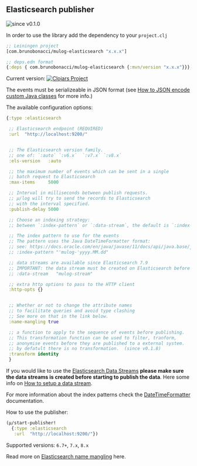 ## Elasticsearch publisher
![since v0.1.0](https://img.shields.io/badge/since-v0.1.0-brightgreen)

In order to use the library add the dependency to your `project.clj`

``` clojure
;; Leiningen project
[com.brunobonacci/mulog-elasticsearch "x.x.x"]

;; deps.edn format
{:deps { com.brunobonacci/mulog-elasticsearch {:mvn/version "x.x.x"}}}
```
Current version: [![Clojars Project](https://img.shields.io/clojars/v/com.brunobonacci/mulog-elasticsearch.svg)](https://clojars.org/com.brunobonacci/mulog-elasticsearch)

The events must be serializeable in JSON format (see [How to JSON encode custom Java classes](/doc/json-encode.md) for more info.)

The available configuration options:

``` clojure
{:type :elasticsearch

 ;; Elasticsearch endpoint (REQUIRED)
 :url  "http://localhost:9200/"


 ;; The Elasticsearch version family.
 ;; one of: `:auto` `:v6.x`  `:v7.x` `:v8.x`
 :els-version   :auto

 ;; the maximum number of events which can be sent in a single
 ;; batch request to Elasticsearch
 :max-items     5000

 ;; Interval in milliseconds between publish requests.
 ;; μ/log will try to send the records to Elasticsearch
 ;; with the interval specified.
 :publish-delay 5000

 ;; Choose an indexing strategy:
 ;; between `:index-pattern` or `:data-stream`, the default is `:index-pattern`

 ;; The index pattern to use for the events
 ;; The pattern uses the Java DateTimeFormatter format:
 ;; see: https://docs.oracle.com/en/java/javase/11/docs/api/java.base/java/time/format/DateTimeFormatter.html
 ;; :index-pattern "'mulog-'yyyy.MM.dd"

 ;; data streams are available since Elasticsearch 7.9
 ;; IMPORTANT: the data stream must be created on Elasticsearch before publishing the data
 ;; :data-stream   "mulog-stream"

 ;; extra http options to pass to the HTTP client
 :http-opts {}


 ;; Whether or not to change the attribute names
 ;; to facilitate queries and avoid type clashing
 ;; See more on that in the link below.
 :name-mangling true

 ;; a function to apply to the sequence of events before publishing.
 ;; This transformation function can be used to filter, tranform,
 ;; anonymise events before they are published to a external system.
 ;; by defatult there is no transformation.  (since v0.1.8)
 :transform identity
 }

```

If you would like to use the [Elasticsearch Data Streams](https://www.elastic.co/guide/en/elasticsearch/reference/current/data-streams.html)
**please make sure the data streams is created before starting to publish the data**.
Here some info on [How to setup a data stream](https://www.elastic.co/guide/en/elasticsearch/reference/current/set-up-a-data-stream.html).


For more information about the index patterns check the
[DateTimeFormatter](https://docs.oracle.com/en/java/javase/11/docs/api/java.base/java/time/format/DateTimeFormatter.html)
documentation.

How to use the publisher:

``` clojure
(μ/start-publisher!
  {:type :elasticsearch
   :url  "http://localhost:9200/"})
```

Supported versions: `6.7+`, `7.x`, `8.x`

Read more on [Elasticsearch name mangling](../els-name-mangling.md) here.
